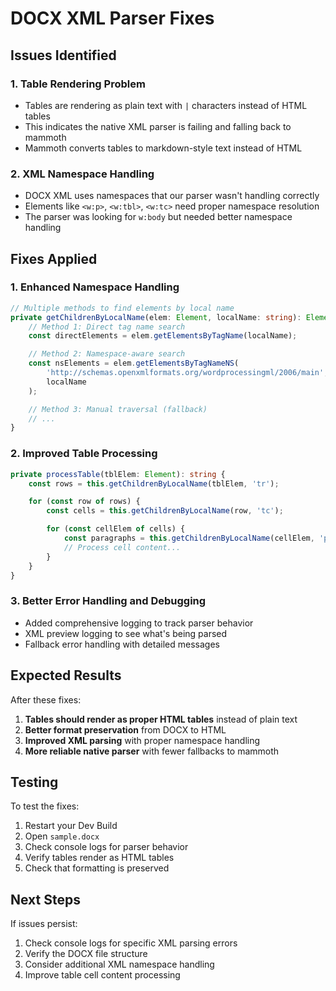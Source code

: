 # DOCX XML Parser Fixes

## Issues Identified

### 1. Table Rendering Problem

- Tables are rendering as plain text with `|` characters instead of HTML tables
- This indicates the native XML parser is failing and falling back to mammoth
- Mammoth converts tables to markdown-style text instead of HTML

### 2. XML Namespace Handling

- DOCX XML uses namespaces that our parser wasn't handling correctly
- Elements like `<w:p>`, `<w:tbl>`, `<w:tc>` need proper namespace resolution
- The parser was looking for `w:body` but needed better namespace handling

## Fixes Applied

### 1. Enhanced Namespace Handling

```typescript
// Multiple methods to find elements by local name
private getChildrenByLocalName(elem: Element, localName: string): Element[] {
    // Method 1: Direct tag name search
    const directElements = elem.getElementsByTagName(localName);

    // Method 2: Namespace-aware search
    const nsElements = elem.getElementsByTagNameNS(
        'http://schemas.openxmlformats.org/wordprocessingml/2006/main',
        localName
    );

    // Method 3: Manual traversal (fallback)
    // ...
}
```

### 2. Improved Table Processing

```typescript
private processTable(tblElem: Element): string {
    const rows = this.getChildrenByLocalName(tblElem, 'tr');

    for (const row of rows) {
        const cells = this.getChildrenByLocalName(row, 'tc');

        for (const cellElem of cells) {
            const paragraphs = this.getChildrenByLocalName(cellElem, 'p');
            // Process cell content...
        }
    }
}
```

### 3. Better Error Handling and Debugging

- Added comprehensive logging to track parser behavior
- XML preview logging to see what's being parsed
- Fallback error handling with detailed messages

## Expected Results

After these fixes:

1. **Tables should render as proper HTML tables** instead of plain text
2. **Better format preservation** from DOCX to HTML
3. **Improved XML parsing** with proper namespace handling
4. **More reliable native parser** with fewer fallbacks to mammoth

## Testing

To test the fixes:

1. Restart your Dev Build
2. Open `sample.docx`
3. Check console logs for parser behavior
4. Verify tables render as HTML tables
5. Check that formatting is preserved

## Next Steps

If issues persist:

1. Check console logs for specific XML parsing errors
2. Verify the DOCX file structure
3. Consider additional XML namespace handling
4. Improve table cell content processing
